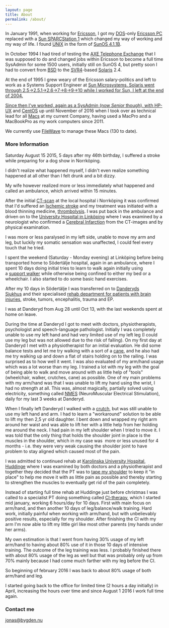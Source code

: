 ```yaml
---
layout: page
title: About
permalink: /about/
---
```


In January 1991, when working for <a href="https://www.ericsson.com/">Ericsson</a>, I got my <a href="https://en.wikipedia.org/wiki/MS-DOS">DOS</a>-only <a href="http://oju.mbnet.fi/retro/EricssonPC_eng.html">Ericsson PC</a> replaced with a <a href="https://en.wikipedia.org/wiki/SPARCstation_1">Sun SPARCStation 1</a> which changed my way of working and my way of life. I found <a href="https://en.wikipedia.org/wiki/Unix">UNIX</a> in the form of <a href="https://en.wikipedia.org/wiki/SunOS">SunOS 4.1.1B</a>.

In October 1994 I had tired of testing the <a href="https://en.wikipedia.org/wiki/AXE_telephone_exchange">AXE Telephone Exchange</a> that I was supposed to do and changed jobs within Ericsson to become a full time SysAdmin for some 1500 users, initially still on SunOS 4, but pretty soon I had to convert from <a href="https://en.wikipedia.org/wiki/Berkeley_Software_Distribution">BSD</a> to the <a href="https://en.wikipedia.org/wiki/UNIX_System_V#SVR4">SVR4</a>-based <a href="https://en.wikipedia.org/wiki/Solaris_(operating_system)">Solaris</a> 2.4.

At the end of 1995 I grew weary of the Ericsson salary-politics and left to work as a Systems Support Engineer at <a href="https://en.wikipedia.org/wiki/Sun_Microsystems">Sun Microsystems. Solaris went through 2.5->2.5.1->2.6->7->8->9->10 while I worked for Sun, I left at the end of 2004.

Since then I've worked, again as a SysAdmin (now *Senior* though), with <a href="https://en.wikipedia.org/wiki/HP-UX">HP-UX</a> and <a href="https://www.centos.org/">CentOS</a> up until November of 2016 when I took over as technical lead for all <a href="https://www.apple.com/mac/">Macs</a> at my current Company, having used a MacPro and a MacBookPro as my work computers since 2011.

We currently use <a href="https://www.filewave.com/">FileWave</a> to manage these Macs (130 to date).

### More Information

Saturday August 15 2015, 5 days after my 46th birthday, I suffered a stroke while preparing for a dog show in Norrköping.

I didn't realize what happened myself, I didn't even realize something happened at all other than I felt drunk and a bit dizzy.

My wife however realized more or less immediately what happened and called an ambulance, which arrived within 15 minutes.

After the initial <a href="https://en.wikipedia.org/wiki/CT_scan" target="_blank">CT-scan</a> at the local hospital i Norrköping it was confirmed that I'd suffered an <a href="http://www.stroke.org/understand-stroke/what-stroke/ischemic-stroke" target="_blank">Ischemic stroke</a> and my treatment was initiated with a blood thinning medicine, <a href="https://en.wikipedia.org/wiki/Thrombolysis" target="_blank">thrombolysis</a>. I was put back in the ambulance and driven on to the <a href="https://en.wikipedia.org/wiki/Link%C3%B6ping_University_Hospital" target="_blank">University Hospital in Linköping</a> where I was examined by a neurologist who confirmed a <a href="https://en.wikipedia.org/wiki/Cerebral_infarction" target="_blank">Cerebral Infarction</a> from the CT-images and by physical examination.

I was more or less paralysed in my left side, unable to move my arm and leg, but luckily my somatic sensation was unaffected, I could feel every touch that he tried.

I spent the weekend (Saturday - Monday evening) at Linköping before being transported home to Södertälje hospital, again in an ambulance, where I spent 10 days doing initial tries to learn to walk again initially using a <a href="https://www.homeandmedical.co.uk/images/products/ub0iv_F22880_5.jpg" target="_blank">support walker</a> while otherwise being confined to either my bed or a wheelchair. I also started to do some basic hand exercises.

After my 10 days in Södertälje I was transferred on to <a href="https://en.wikipedia.org/wiki/Danderyds_sjukhus" target="_blank">Danderyds Sjukhus</a> and their specialised <a href="http://www.ds.se/MottagningAvdelning/Mottagningar/Hjarnskaderehabilitering/" target="_blank">rehab department for patients with brain injuries</a>, stroke, tumors, encephalitis, trauma and EP.

I was at Danderyd from Aug 28 until Oct 13, with the last weekends spent at home on leave.

During the time at Danderyd I got to meet with doctors, physiotherapists, psychologist and speech-language pathologist. Initially I was completely unable to use my left hand and had very limited use of my left leg (I could use my leg but was not allowed due to the risk of falling). On my first day at Danderyd I met with a physiotherapist for an initial evaluation. He did some balance tests and let me try walking with a sort of a <a href="http://www.varsam.se/shop/varsam/images/shop/Bock.jpg" target="_blank">cane</a>, and he also had me try walking up and down a flat of stairs holding on to the railing. I was surprised as to how well it went. I was also evaluated of my arm/hand usage which was a lot worse than my leg. I trained a lot with my leg with the goal of being able to walk and move around with as little help of "tools" (wheelchair, walker, crutches, cane) as possible. One of my main problems with my arm/hand was that I was unable to lift my hand using the wrist, I had no strength at all. This was, almost magically, partially solved using electricity, something called <a href="https://en.wikipedia.org/wiki/Electrical_muscle_stimulation" target="_blank">NMES</a> (NeuroMuscular Electrical Stimulation), daily for my last 3 weeks at Danderyd.

When I finally left Danderyd I walked with a <a href="http://www.novis.com.au/wp-content/uploads/2013/09/BetterLiving_CrutchForearm_web.jpg" target="_blank">crutch</a>, but was still unable to use my left hand and arm. I had to learn a "workaround" solution to be able to lift my then 2,5 yr old daughter. I bent down and wrapped my right arm around her waist and was able to lift her with a little help from her holding me around the neck. I had pain in my left shoulder when I tried to move it. I was told that the only thing that holds the shoulder joint in place is the muscles in the shoulder, which in my case was  more or less unused for 4 months - i.e. they were very weak causing the shoulder joint to have problem to stay aligned which caused most of the pain.

I was admitted to continued rehab at <a href="https://en.wikipedia.org/wiki/Karolinska_University_Hospital" target="_blank">Karolinska University Hospital, Huddinge</a> where I was examined by both doctors and a physiotherapist and together they decided that the PT was to <a href="http://www.protherapysupplies.com/Kinesio-Pre-Cut-Shoulder.jpg" target="_blank">tape my shoulder</a> to keep it "in place" to help me move it with as little pain as possible and thereby starting to strengthen the muscles to eventually get rid of the pain completely.

Instead of starting full time rehab at Huddinge just before christmas I was called to a specialist PT doing something called <a href="https://en.wikipedia.org/wiki/Constraint-induced_movement_therapy" target="_blank">CI-therapy</a>, which I started mid january, working 6 hours/day for 10 days. First with main focus on arm/hand, and then another 10 days of leg/balance/walk training. Hard work, initially painful when working with arm/hand, but with unbelievably positive results, especially for my shoulder. After finishing the CI with my arm I'm now able to lift my little girl like most other parents (my hands under her arms).

My own estimation is that I went from having 30% usage of my left arm/hand to having about 80% use of it in those 10 days of intensive training. The outcome of the leg training was less. I probably finished there with about 80% usage of the leg as well but that was probably only up from 70% mainly because I had come much farther with my leg before the CI.

So beginning of february 2016 I was back to about 80% usage of both arm/hand and leg.

I started going back to the office for limited time (2 hours a day initially) in April, increasing the hours over time and since August 1 2016 I work full time again.

### Contact me

[jonas@bygden.nu](mailto:jonas@bygden.nu)
